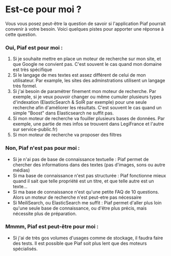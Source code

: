 # Est-ce pour moi ?

Vous vous posez peut-être la question de savoir si l'application Piaf pourrait convenir à votre besoin. Voici quelques pistes pour apporter une réponse à cette question.

### Oui, Piaf est pour moi :
1. Si je souhaite mettre en place un moteur de recherche sur mon site, et que Google ne convient pas. C'est souvent le cas quand mon domaine est très spécifique
2. Si le langage de mes textes est assez différent de celui de mon utilisateur. Par example, les sites des adminstrations utilisent un langage très formel.
3. Si j'ai besoin de paramétrer finement mon moteur de recherche. Par exemple, si je veux pouvoir changer ou même cumuler plusieurs types d'indexation (ElasticSearch & SolR par exemple) pour une seule recherche afin d'améliorer les résultats. C'est souvent le cas quand un simple "Boost" dans Elasticsearch ne suffit pas.
4. Si mon moteur de recherche va fouiller plusieurs bases de données. Par exemple, une partie de mes infos se trouvent dans LegiFrance et l'autre sur service-public.fr)
5. Si mon moteur de recherche va proposer des filtres

### Non, Piaf n'est pas pour moi :
- Si je n'ai pas de base de connaissance textuelle : Piaf permet de chercher des informations dans des textes (pas d'images, sons ou autre médias)
- Si ma base de connaissance n'est pas structurée : Piaf fonctionne mieux quand il sait que telle propriété est un titre, et que telle autre est un texte...
- Si ma base de connaissance n'est qu'une petite FAQ de 10 questions. Alors un moteur de recherche n'est peut-etre pas nécessaire
- Si MeiliSearch, ou ElasticSearch me suffit : Piaf permet d'aller plus loin qu'une seule base de connaissance, ou d'être plus précis, mais nécessite plus de préparation.

### Mmmm, Piaf est peut-être pour moi :
- Si j'ai de très gos volumes d'usages comme de stockage, il faudra faire des tests. Il est possible que Piaf soit plus lent que des moteurs spécialisés.
